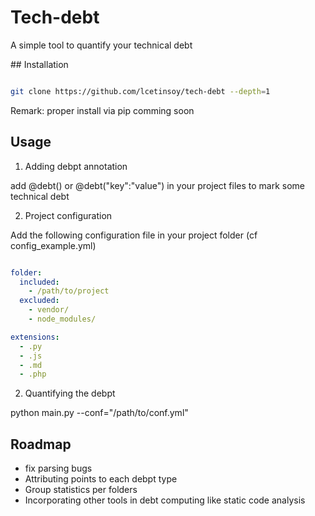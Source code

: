 # Tech-debt
A simple tool to quantify your technical debt


## Installation 


```bash

git clone https://github.com/lcetinsoy/tech-debt --depth=1

```
 
Remark: proper install via pip comming soon

## Usage

1. Adding debpt annotation

add @debt() or @debt("key":"value") in your project files
to mark some technical debt

2. Project configuration

Add the following configuration file in your project folder (cf config_example.yml)
 
```yaml

folder:
  included:
    - /path/to/project
  excluded:
    - vendor/
    - node_modules/

extensions:
  - .py
  - .js
  - .md
  - .php

```

2. Quantifying the debpt


python main.py --conf="/path/to/conf.yml"


## Roadmap 

- fix parsing bugs
- Attributing points to each debpt type
- Group statistics per folders
- Incorporating other tools in debt computing like static code analysis

